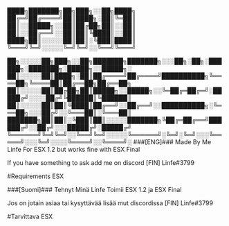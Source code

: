 ████╗███████╗██╗███╗░░██╗████╗
██╔═╝██╔════╝██║████╗░██║╚═██║
██║░░█████╗░░██║██╔██╗██║░░██║
██║░░██╔══╝░░██║██║╚████║░░██║
████╗██║░░░░░██║██║░╚███║████║
╚═══╝╚═╝░░░░░╚═╝╚═╝░░╚══╝╚═══╝

██╗░░░░░██╗███╗░░██╗███████╗███████╗░░░██╗░██╗░██████╗░███████╗░█████╗░░█████╗░
██║░░░░░██║████╗░██║██╔════╝██╔════╝██████████╗╚════██╗╚════██║██╔══██╗██╔══██╗
██║░░░░░██║██╔██╗██║█████╗░░█████╗░░╚═██╔═██╔═╝░█████╔╝░░░░██╔╝╚██████║╚██████║
██║░░░░░██║██║╚████║██╔══╝░░██╔══╝░░██████████╗░╚═══██╗░░░██╔╝░░╚═══██║░╚═══██║
███████╗██║██║░╚███║██║░░░░░███████╗╚██╔═██╔══╝██████╔╝░░██╔╝░░░█████╔╝░█████╔╝
╚══════╝╚═╝╚═╝░░╚══╝╚═╝░░░░░╚══════╝░╚═╝░╚═╝░░░╚═════╝░░░╚═╝░░░░╚════╝░░╚════╝░
###[ENG]###
Made By Me Linfe
For ESX 1.2 but works fine with ESX Final

If you have something to ask add me on discord [FIN] Linfe#3799

#Requirements
ESX 

###[Suomi]###
Tehnyt Minä Linfe
Toimii ESX 1.2 ja ESX Final

Jos on jotain asiaa tai kysyttävää lisää mut discordissa [FIN] Linfe#3799

#Tarvittava
ESX

